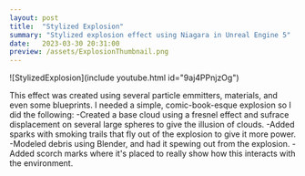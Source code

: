 ```yaml
---
layout: post
title:  "Stylized Explosion"
summary: "Stylized explosion effect using Niagara in Unreal Engine 5"
date:   2023-03-30 20:31:00
preview: /assets/ExplosionThumbnail.png
---
```


![StylizedExplosion](include youtube.html id="9aj4PPnjzOg")

This effect was created using several particle emmitters, materials, and even some blueprints. I needed a simple, comic-book-esque explosion so I did the following:
-Created a base cloud using a fresnel effect and sufrace displacement on several large spheres to give the illusion of clouds.
-Added sparks with smoking trails that fly out of the explosion to give it more power.
-Modeled debris using Blender, and had it spewing out from the explosion.
-Added scorch marks where it's placed to really show how this interacts with the environment.
